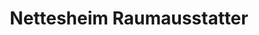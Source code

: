 ---
title: "Nettesheim Raumausstatter"
url: /beckum/nettesheim-raumausstatter/
shop: Raumausstattung
---